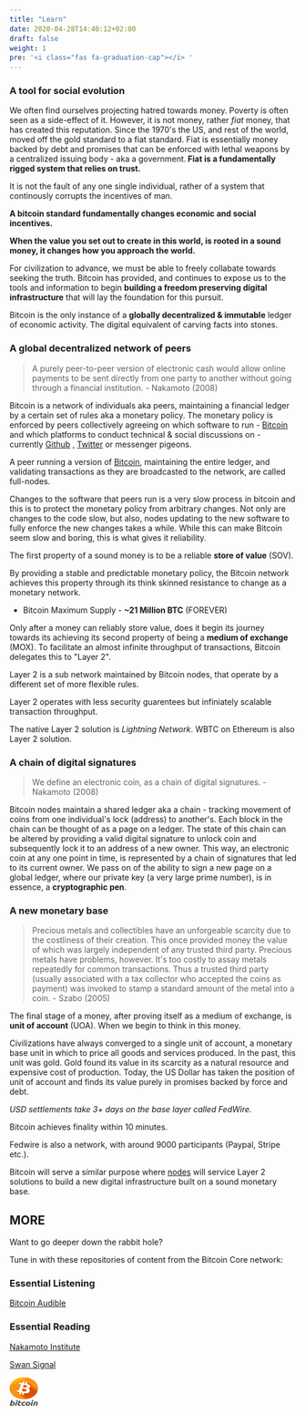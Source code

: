 ```yaml
---
title: "Learn"
date: 2020-04-28T14:40:12+02:00
draft: false
weight: 1
pre: '<i class="fas fa-graduation-cap"></i> '
---
```



### A tool for social evolution

We often find ourselves projecting hatred towards money. Poverty is often seen as a side-effect of it. However, it is not money, rather <em>fiat</em> money, that has created this reputation. Since the 1970's the US, and rest of the world, moved off the gold standard to a fiat standard. Fiat is essentially money backed by debt and promises that can be enforced with lethal weapons by a centralized issuing body - aka a government.<b> Fiat is a fundamentally rigged system that relies on trust.</b> 

It is not the fault of any one single individual, rather of a system that continously corrupts the incentives of man. 

<b>A bitcoin standard fundamentally changes economic and social incentives.</b>

<b>When the value you set out to create in this world, is rooted in a sound money, it changes how you approach the world.</b>

For civilization to advance, we must be able to freely collabate towards seeking the truth. Bitcoin has provided, and continues to expose us to the tools and information to begin <b>building a freedom preserving digital infrastructure</b> that will lay the foundation for this pursuit. 

Bitcoin is the only instance of a <b>globally decentralized & immutable</b> ledger of economic activity. The digital equivalent of </b>carving facts into stones</b>.

### A global decentralized network of peers

> A purely peer-to-peer version of electronic cash would allow online payments to be sent directly from one party to another without going through a financial institution. - Nakamoto (2008)

Bitcoin is a network of individuals aka peers, maintaining a financial ledger by a certain set of rules aka a monetary policy. The monetary policy is enforced by peers collectively agreeing on which software to run - [Bitcoin](https://github.com/bitcoin/bitcoin) and which platforms to conduct technical & social discussions on - currently [Github](https://github.com/bitcoin/bitcoin) , [Twitter](https://twitter.com) or messenger pigeons. 

A peer running a version of [Bitcoin](https://github.com/bitcoin/bitcoin), maintaining the entire ledger, and validating transactions as they are broadcasted to the network, are called full-nodes. 

Changes to the software that peers run is a very slow process in bitcoin and this is to protect the monetary policy from arbitrary changes. Not only are changes to the code slow, but also, nodes updating to the new software to fully enforce the new changes takes a while. While this can make Bitcoin seem slow and boring, this is what gives it reliability.

The first property of a sound money is to be a reliable <b>store of value</b> (SOV). 

By providing a stable and predictable monetary policy, the Bitcoin network achieves this property through its think skinned resistance to change as a monetary network.

- Bitcoin Maximum Supply - <b>~21 Million BTC</b> (FOREVER)

Only after a money can reliably store value, does it begin its journey towards its achieving its second property of being a <b>medium of exchange</b> (MOX). To facilitate an almost infinite throughput of transactions, Bitcoin delegates this to "Layer 2". 

Layer 2 is a sub network maintained by Bitcoin nodes, that operate by a different set of more flexible rules. 

Layer 2 operates with less security guarentees but infiniately scalable transaction throughput. 

The native Layer 2 solution is <em>Lightning Network</em>. WBTC on Ethereum is also Layer 2 solution.

### A chain of digital signatures

> We define an electronic coin, as a chain of digital signatures. - Nakamoto (2008)

Bitcoin nodes maintain a shared ledger aka a chain - tracking movement of coins from one individual's lock (address) to another's. Each block in the chain can be thought of as a page on a ledger. The state of this chain can be altered by providing a valid digital signature to unlock coin and subsequently lock it to an address of a new owner. This way, an electronic coin at any one point in time, is represented by a chain of signatures that led to its current owner. We pass on of the ability to sign a new page on a global ledger, where our private key (a very large prime number), is in essence, a <b>cryptographic pen</b>.

### A new monetary base

> Precious metals and collectibles have an unforgeable scarcity due to the costliness of their creation. This once provided money the value of which was largely independent of any trusted third party. Precious metals have problems, however. It's too costly to assay metals repeatedly for common transactions. Thus a trusted third party (usually associated with a tax collector who accepted the coins as payment) was invoked to stamp a standard amount of the metal into a coin. - Szabo (2005)

The final stage of a money, after proving itself as a medium of exchange, is <b>unit of account</b> (UOA). When we begin to think in this money. 

Civilizations have always converged to a single unit of account, a monetary base unit in which to price all goods and services produced. In the past, this unit was gold. Gold found its value in its scarcity as a natural resource and expensive cost of production. Today, the US Dollar has taken the position of unit of account and finds its value purely in promises backed by force and debt. 

*USD settlements take 3+ days on the base layer called FedWire.*

Bitcoin achieves finality within 10 minutes.

Fedwire is also a network, with around 9000 participants (Paypal, Stripe etc.).

Bitcoin will serve a similar purpose where [nodes](https://bitnodes.io) will service Layer 2 solutions to build a new digital infrastructure built on a sound monetary base.

## MORE

Want to go deeper down the rabbit hole?

Tune in with these repositories of content from the Bitcoin Core network:

### Essential Listening

[Bitcoin Audible](https://bitcoinaudible.com/library/)

### Essential Reading

[Nakamoto Institute](https://nakamotoinstitute.org/literature/)

[Swan Signal](https://www.swanbitcoin.com/signal/)

<img src="/images/bitcoin.png" alt="Bitcoin" style="width:50px;height:50px;"/>


